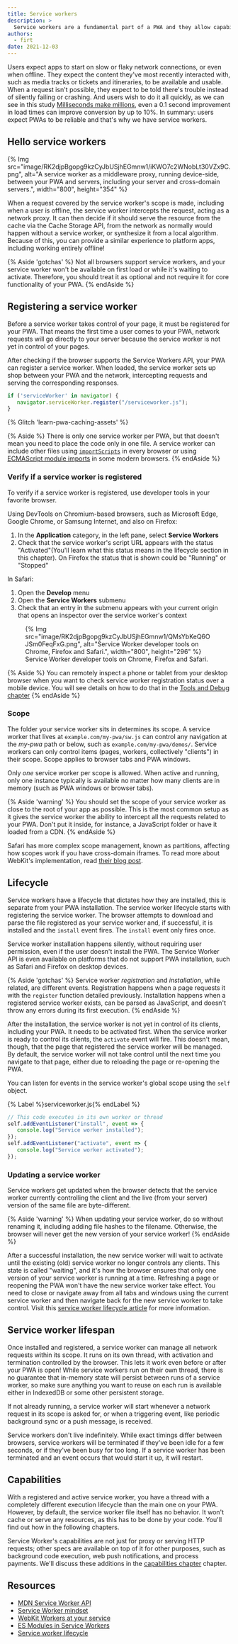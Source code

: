 ```yaml
---
title: Service workers
description: >
  Service workers are a fundamental part of a PWA and they allow capabilities such as fast loading regardless of the network, offline access, push notifications, and more.
authors:
  - firt
date: 2021-12-03
---
```


Users expect apps to start on slow or flaky network connections, or even when offline. 
They expect the content they've most recently interacted with, such as media tracks or tickets and itineraries, to be available and usable.
When a request isn't possible, they expect to be told there's trouble instead of silently failing or crashing. And users wish to do it all quickly, as we can see in this study [Milliseconds make millions](/milliseconds-make-millions/), even a 0.1 second improvement in load times can improve conversion by up to 10%. In summary: users expect PWAs to be reliable and that's why we have service workers.

## Hello service workers

{% Img src="image/RK2djpBgopg9kzCyJbUSjhEGmnw1/iKWO7c2WNobLt30VZx9C.png", 
alt="A service worker as a middleware proxy, running device-side, between your PWA and servers, including your server and cross-domain servers.", width="800", height="354" %}

When a request covered by the service worker's scope is made, including when a user is offline, the service worker intercepts the request, acting as a network proxy. It can then decide if it should serve the resource from the cache via the Cache Storage API, from the network as normally would happen without a service worker, or synthesize it from a local algorithm. Because of this, you can provide a similar experience to platform apps, including working entirely offline!

{% Aside 'gotchas' %}
Not all browsers support service workers, and your service worker won't be available on first load or while it's waiting to activate. Therefore, you should treat it as optional and not require it for core functionality of your PWA.
{% endAside %}

## Registering a service worker

Before a service worker takes control of your page, it  must be registered for your PWA. That means the first time a user comes to your PWA, network requests will go directly to your server because the service worker is not yet in control of your pages. 

After checking if the browser supports the Service Workers API, your PWA can register a service worker. When loaded, the service worker sets up shop between your PWA and the network, intercepting requests and serving the corresponding responses.

```js
if ('serviceWorker' in navigator) {
   navigator.serviceWorker.register("/serviceworker.js");
}
```

{% Glitch 'learn-pwa-caching-assets' %}

{% Aside %}
There is only one service worker per PWA, but that doesn't mean you need to place the code only in one file. A service worker can include other files using [`importScripts`](https://developer.mozilla.org/docs/Web/API/WorkerGlobalScope/importScripts) in every browser or using [ECMAScript module imports](/es-modules-in-sw/) in some modern browsers.
{% endAside %}

### Verify if a service worker is registered

To verify if a service worker is registered, use developer tools in your favorite browser.

Using DevTools on Chromium-based browsers, such as Microsoft Edge, Google Chrome, or Samsung Internet, and also on Firefox:

1. In the **Application** category, in the left pane, select **Service Workers**
1. Check that the service worker's script URL appears with the status "Activated"(You'll learn what this status means in the lifecycle section in this chapter). On Firefox the status that is shown could be "Running" or "Stopped"

In Safari:

1. Open the **Develop** menu
1. Open the **Service Workers** submenu
1. Check that an entry in the submenu appears with your current origin that opens an inspector over the service worker's context

<figure>
{% Img src="image/RK2djpBgopg9kzCyJbUSjhEGmnw1/QMsYbKeQ6OJSm0FeqFxG.png", alt="Service Worker developer tools on Chrome, Firefox and Safari.", width="800", height="296" %}
  <figcaption>Service Worker developer tools on Chrome, Firefox and Safari.</figcaption>
</figure>

{% Aside %}
You can remotely inspect a phone or tablet from your desktop browser when you want to check service worker registration status over a mobile device. You will see details on how to do that in the [Tools and Debug chapter](/tools-and-debug)
{% endAside %}

### Scope

The folder your service worker sits in determines its scope. A service worker that lives at `example.com/my-pwa/sw.js` can control any navigation at the *my-pwa* path or below, such as `example.com/my-pwa/demos/`. Service workers can only control items (pages, workers, collectively "clients") in their scope. Scope applies to browser tabs and PWA windows. 

Only *one* service worker per scope is allowed. When active and running, only one instance typically is available no matter how many clients are in memory (such as PWA windows or browser tabs). 

{% Aside 'warning' %}
You should set the scope of your service worker as close to the root of your app as possible. This is the most common setup as it gives the service worker the ability to intercept all the requests related to your PWA. Don't put it inside, for instance, a JavaScript folder or have it loaded from a CDN. {% endAside %}

Safari has more complex scope management, known as partitions, affecting how scopes work if you have cross-domain iframes. To read more about WebKit's implementation, read [their blog post](https://webkit.org/blog/8090/workers-at-your-service/).

## Lifecycle

Service workers have a lifecycle that dictates how they are installed, this is separate from your PWA installation.
The service worker lifecycle starts with registering the service worker. The browser attempts to download and parse the file registered as your service worker and, if successful, it is installed and the `install` event fires. The `install` event only fires once.

Service worker installation happens silently, without requiring user permission, even if the user doesn't install the PWA. The Service Worker API is even available on platforms that do not support PWA installation, such as Safari and Firefox on desktop devices.

{% Aside 'gotchas' %}
Service worker *registration* and *installation*, while related, are different events. Registration happens when a page requests it with the `register` function detailed previously. Installation happens when a registered service worker exists, can be parsed as JavaScript, and doesn't throw any errors during its first execution.
{% endAside %}

After the installation, the service worker is not yet in control of its clients, including your PWA. It needs to be activated first. When the service worker is ready to control its clients, the `activate` event will fire. This doesn't mean, though, that the page that registered the service worker will be managed. By default, the service worker will not take control until the next time you navigate to that page, either due to reloading the page or re-opening the PWA.

You can listen for events in the service worker's global scope using the `self` object.

{% Label %}serviceworker.js{% endLabel %}

```js
// This code executes in its own worker or thread
self.addEventListener("install", event => {
   console.log("Service worker installed");
});
self.addEventListener("activate", event => {
   console.log("Service worker activated");
});
```

### Updating a service worker

Service workers get updated when the browser detects that the service worker currently controlling the client and the live (from your server) version of the same file are byte-different. 

{% Aside 'warning' %}
When updating your service worker, do so without renaming it, including adding file hashes to the filename. Otherwise, the browser will never get the new version of your service worker! 
{% endAside %}

After a successful installation, the new service worker will wait to activate until the existing (old) service worker no longer controls any clients. This state is called "waiting", and it's how the browser ensures that only one version of your service worker is running at a time. 
Refreshing a page or reopening the PWA won't have the new service worker take effect. You need to close or navigate away from all tabs and windows using the current service worker and then navigate back for the new service worker to take control. 
Visit this [service worker lifecycle article](https://developers.google.com/web/fundamentals/primers/service-workers/lifecycle) for more information.

## Service worker lifespan

Once installed and registered, a service worker can manage all network requests within its scope. It runs on its  own thread, with activation and termination controlled by the browser. This lets it work even before or after your PWA is open! While service workers run on their own thread, there is no guarantee that in-memory state will persist between runs of a service worker, so make sure anything you want to reuse on each run is available either in IndexedDB or some other persistent storage.

If not already running, a service worker will start whenever a network request in its scope is asked for, or when a triggering event, like periodic background sync or a push message, is received.

Service workers don't live indefinitely. While exact timings differ between browsers, service workers will be terminated if they've been idle for a few seconds, or if they've been busy for too long. If a service worker has been terminated and an event occurs that would start it up, it will restart.

## Capabilities

With a registered and active service worker, you have a thread with a completely different execution lifecycle than the main one on your PWA. However, by default, the service worker file itself has no behavior. It won't cache or serve any resources, as this has to be done by your code. You'll find out how  in the following chapters.

Service Worker's capabilities are not just for proxy or serving HTTP requests; other specs are available on top of it for other purposes, such as background code execution, web push notifications, and process payments. We'll discuss these additions in the [capabilities chapter](/learn/pwa/capabilities) chapter.

##  Resources

- [MDN Service Worker API](https://developer.mozilla.org/docs/Web/API/Service_Worker_API)
- [Service Worker mindset](/service-worker-mindset/)
- [WebKit Workers at your service](https://webkit.org/blog/8090/workers-at-your-service/)
- [ES Modules in Service Workers](/es-modules-in-sw/)
- [Service worker lifecycle](https://developers.google.com/web/fundamentals/primers/service-workers/lifecycle)
